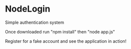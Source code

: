 # NodeLogin
Simple authentication system

Once downloaded run "npm install" then "node app.js"

Register for a fake account and see the application in action!
